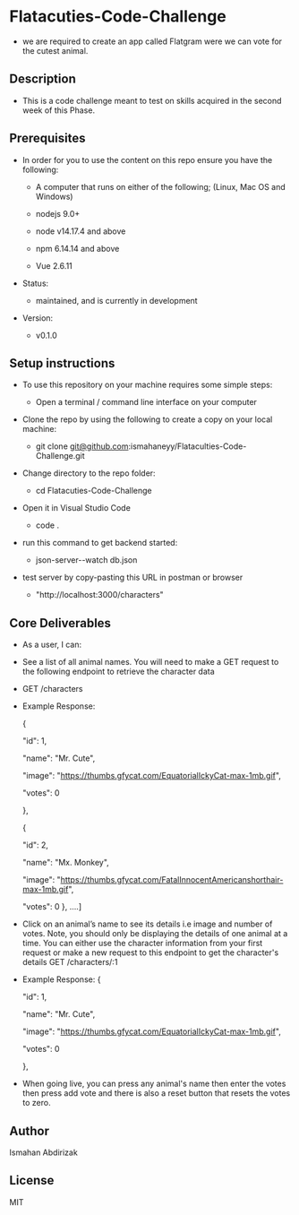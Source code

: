 # Flatacuties-Code-Challenge
- we are required to create an app called Flatgram were we can vote for the cutest animal.

## Description
- This is a code challenge meant to test on skills acquired in the second week of this Phase.

## Prerequisites
- In order for you to use the content on this repo ensure you have the following:

    - A computer that runs on either of the following; (Linux, Mac OS and Windows)

    - nodejs 9.0+

    - node v14.17.4 and above

    - npm 6.14.14 and above

    - Vue 2.6.11

- Status:

    - maintained, and is currently in development
- Version:

    - v0.1.0
## Setup instructions
- To use this repository on your machine requires some simple steps:

    - Open a terminal / command line interface on your computer

- Clone the repo by using the following to create a copy on your local machine:

    - git clone git@github.com:ismahaneyy/Flataculties-Code-Challenge.git

- Change directory to the repo folder:

    - cd Flatacuties-Code-Challenge

- Open it in Visual Studio Code

    - code .

- run this command to get backend started:
    - json-server--watch db.json

- test server by copy-pasting this URL in postman or browser
    - "http://localhost:3000/characters"

## Core Deliverables
- As a user, I can:

- See a list of all animal names. You will need to make a GET request to the following endpoint to retrieve        the character data
- GET /characters

- Example Response:

   {

     "id": 1,

     "name": "Mr. Cute",

     "image": "https://thumbs.gfycat.com/EquatorialIckyCat-max-1mb.gif",

     "votes": 0

   },

   {

     "id": 2,

     "name": "Mx. Monkey",

     "image": "https://thumbs.gfycat.com/FatalInnocentAmericanshorthair-max-1mb.gif",

     "votes": 0   }, ….]
- Click on an animal’s name to see its details i.e image and number of votes. Note, you should only be displaying  the details of one animal at a time. You can either use the character information from your first request or make a new request to this endpoint to get the character's details 
GET /characters/:1

- Example Response: 
{

     "id": 1,

     "name": "Mr. Cute",

     "image": "https://thumbs.gfycat.com/EquatorialIckyCat-max-1mb.gif",

     "votes": 0

   },
 

- When going live, you can press any animal's name then enter the votes then press add vote and there is also a reset button that resets the votes to zero.

## Author
Ismahan Abdirizak

## License
MIT
